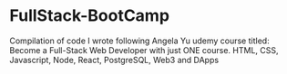 # FullStack-BootCamp
Compilation of code  I wrote following Angela Yu udemy course titled: Become a Full-Stack Web Developer with just ONE course. HTML, CSS, Javascript, Node, React, PostgreSQL, Web3 and DApps
